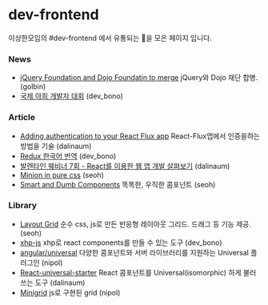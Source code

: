 dev-frontend
============
이상한모임의 #dev-frontend 에서 유통되는 💊을 모은 페이지 입니다.

### News

- [jQuery Foundation and Dojo Foundatin to merge](http://blog.jquery.com/2015/09/01/jquery-foundation-and-dojo-foundation-to-merge/) jQuery와 Dojo 재단 합병. (golbin)
- [국제 아희 개발자 대회](http://onoffmix.com/event/44105) (dev_bono)

### Article
- [Adding authentication to your React Flux app](https://auth0.com/blog/2015/04/09/adding-authentication-to-your-react-flux-app/) React-Flux앱에서 인증을하는 방법을 기술 (dalinaum)
- [Redux 한국어 번역](http://deminoth.gitbooks.io/redux/content/) (dev_bono)
- [발렌타인 웨비너 7회 - React를 이용한 웹 앱 개발 살펴보기](https://www.youtube.com/watch?v=OujQpKxDYFQ) (dalinaum)
- [Minion in pure css](http://codepen.io/rachel_web/pen/pjzowB) (seoh)
- [Smart and Dumb Components](https://medium.com/@dan_abramov/smart-and-dumb-components-7ca2f9a7c7d0) 똑똑한, 우직한 콤포넌트 (seoh)

### Library
- [Layout Grid](https://clippings.github.io/layout-grid/) 순수 css, js로 만든 반응형 레이아웃 그리드. 드래그 등 기능 제공. (seoh)
- [xhp-js](https://github.com/hhvm/xhp-js) xhp로 react components를 만들 수 있는 도구 (dev_bono)
- [angular/universal](https://github.com/angular/universal) 다양한 콤포넌트와 서버 라이브러리를 지원하는 Universal 플러그인 (nipol)
- [React-universal-starter](https://www.npmjs.com/package/react-universal-starter) React 콤포넌트를 Universal(isomorphic) 하게 불러 쓰는 도구 (dalinaum)
- [Minigrid](http://alves.im/minigrid/) js로 구현된 grid (nipol)
